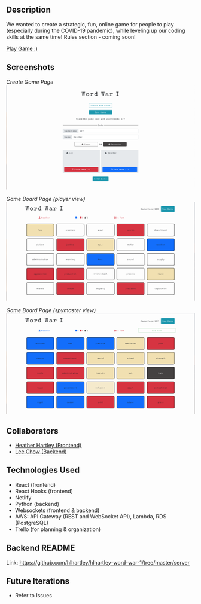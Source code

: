 ## Description
We wanted to create a strategic, fun, online game for people to play (especially during the COVID-19 pandemic), while leveling up our coding skills at the same time! Rules section - coming soon!

[Play Game :)](https://ecstatic-lalande-0e780a.netlify.app/)

## Screenshots
*Create Game Page*
![Create Game Screenshot](CreateGameView.png)

*Game Board Page (player view)*
![Game Board Screenshot](PlayerView.png)

*Game Board Page (spymaster view)*
![Game Board Screenshot](SpymasterView.png)

## Collaborators
- [Heather Hartley (Frontend)](https://github.com/hlhartley)
- [Lee Chow (Backend)](https://github.com/leepuppychow)

## Technologies Used
- React (frontend)
- React Hooks (frontend)
- Netlify
- Python (backend)
- Websockets (frontend & backend)
- AWS: API Gateway (REST and WebSocket API), Lambda, RDS (PostgreSQL)
- Trello (for planning & organization)

## Backend README
Link: https://github.com/hlhartley/hlhartley-word-war-1/tree/master/server

## Future Iterations
- Refer to Issues
